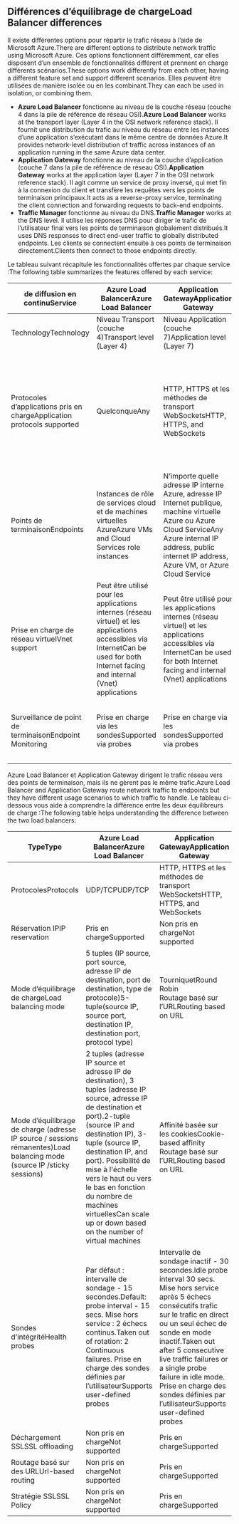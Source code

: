 ## <a name="load-balancer-differences"></a><span data-ttu-id="04010-101">Différences d’équilibrage de charge</span><span class="sxs-lookup"><span data-stu-id="04010-101">Load Balancer differences</span></span>

<span data-ttu-id="04010-102">Il existe différentes options pour répartir le trafic réseau à l’aide de Microsoft Azure.</span><span class="sxs-lookup"><span data-stu-id="04010-102">There are different options to distribute network traffic using Microsoft Azure.</span></span> <span data-ttu-id="04010-103">Ces options fonctionnent différemment, car elles disposent d’un ensemble de fonctionnalités différent et prennent en charge différents scénarios.</span><span class="sxs-lookup"><span data-stu-id="04010-103">These options work differently from each other, having a different feature set and support different scenarios.</span></span> <span data-ttu-id="04010-104">Elles peuvent être utilisées de manière isolée ou en les combinant.</span><span class="sxs-lookup"><span data-stu-id="04010-104">They can each be used in isolation, or combining them.</span></span>

* <span data-ttu-id="04010-105">**Azure Load Balancer** fonctionne au niveau de la couche réseau (couche 4 dans la pile de référence de réseau OSI).</span><span class="sxs-lookup"><span data-stu-id="04010-105">**Azure Load Balancer** works at the transport layer (Layer 4 in the OSI network reference stack).</span></span> <span data-ttu-id="04010-106">Il fournit une distribution du trafic au niveau du réseau entre les instances d’une application s’exécutant dans le même centre de données Azure.</span><span class="sxs-lookup"><span data-stu-id="04010-106">It provides network-level distribution of traffic across instances of an application running in the same Azure data center.</span></span>
* <span data-ttu-id="04010-107">**Application Gateway** fonctionne au niveau de la couche d’application (couche 7 dans la pile de référence de réseau OSI).</span><span class="sxs-lookup"><span data-stu-id="04010-107">**Application Gateway** works at the application layer (Layer 7 in the OSI network reference stack).</span></span> <span data-ttu-id="04010-108">Il agit comme un service de proxy inversé, qui met fin à la connexion du client et transfère les requêtes vers les points de terminaison principaux.</span><span class="sxs-lookup"><span data-stu-id="04010-108">It acts as a reverse-proxy service, terminating the client connection and forwarding requests to back-end endpoints.</span></span>
* <span data-ttu-id="04010-109">**Traffic Manager** fonctionne au niveau du DNS.</span><span class="sxs-lookup"><span data-stu-id="04010-109">**Traffic Manager** works at the DNS level.</span></span>  <span data-ttu-id="04010-110">Il utilise les réponses DNS pour diriger le trafic de l’utilisateur final vers les points de terminaison globalement distribués.</span><span class="sxs-lookup"><span data-stu-id="04010-110">It uses DNS responses to direct end-user traffic to globally distributed endpoints.</span></span> <span data-ttu-id="04010-111">Les clients se connectent ensuite à ces points de terminaison directement.</span><span class="sxs-lookup"><span data-stu-id="04010-111">Clients then connect to those endpoints directly.</span></span>

<span data-ttu-id="04010-112">Le tableau suivant récapitule les fonctionnalités offertes par chaque service :</span><span class="sxs-lookup"><span data-stu-id="04010-112">The following table summarizes the features offered by each service:</span></span>

| <span data-ttu-id="04010-113">de diffusion en continu</span><span class="sxs-lookup"><span data-stu-id="04010-113">Service</span></span> | <span data-ttu-id="04010-114">Azure Load Balancer</span><span class="sxs-lookup"><span data-stu-id="04010-114">Azure Load Balancer</span></span> | <span data-ttu-id="04010-115">Application Gateway</span><span class="sxs-lookup"><span data-stu-id="04010-115">Application Gateway</span></span> | <span data-ttu-id="04010-116">Traffic Manager</span><span class="sxs-lookup"><span data-stu-id="04010-116">Traffic Manager</span></span> |
| --- | --- | --- | --- |
| <span data-ttu-id="04010-117">Technology</span><span class="sxs-lookup"><span data-stu-id="04010-117">Technology</span></span> |<span data-ttu-id="04010-118">Niveau Transport (couche 4)</span><span class="sxs-lookup"><span data-stu-id="04010-118">Transport level (Layer 4)</span></span> |<span data-ttu-id="04010-119">Niveau Application (couche 7)</span><span class="sxs-lookup"><span data-stu-id="04010-119">Application level (Layer 7)</span></span> |<span data-ttu-id="04010-120">Niveau DNS</span><span class="sxs-lookup"><span data-stu-id="04010-120">DNS level</span></span> |
| <span data-ttu-id="04010-121">Protocoles d’applications pris en charge</span><span class="sxs-lookup"><span data-stu-id="04010-121">Application protocols supported</span></span> |<span data-ttu-id="04010-122">Quelconque</span><span class="sxs-lookup"><span data-stu-id="04010-122">Any</span></span> |<span data-ttu-id="04010-123">HTTP, HTTPS et les méthodes de transport WebSockets</span><span class="sxs-lookup"><span data-stu-id="04010-123">HTTP, HTTPS, and WebSockets</span></span> |<span data-ttu-id="04010-124">N’importe quelle option (un point de terminaison HTTP est requis pour l’analyse du point de terminaison)</span><span class="sxs-lookup"><span data-stu-id="04010-124">Any (An HTTP endpoint is required for endpoint monitoring)</span></span> |
| <span data-ttu-id="04010-125">Points de terminaison</span><span class="sxs-lookup"><span data-stu-id="04010-125">Endpoints</span></span> |<span data-ttu-id="04010-126">Instances de rôle de services cloud et de machines virtuelles Azure</span><span class="sxs-lookup"><span data-stu-id="04010-126">Azure VMs and Cloud Services role instances</span></span> |<span data-ttu-id="04010-127">N’importe quelle adresse IP interne Azure, adresse IP Internet publique, machine virtuelle Azure ou Azure Cloud Service</span><span class="sxs-lookup"><span data-stu-id="04010-127">Any Azure internal IP address, public internet IP address, Azure VM, or Azure Cloud Service</span></span> |<span data-ttu-id="04010-128">Machines virtuelles Azure, Cloud Services, Azure Web Apps et points de terminaison externes</span><span class="sxs-lookup"><span data-stu-id="04010-128">Azure VMs, Cloud Services, Azure Web Apps, and external endpoints</span></span> |
| <span data-ttu-id="04010-129">Prise en charge de réseau virtuel</span><span class="sxs-lookup"><span data-stu-id="04010-129">Vnet support</span></span> |<span data-ttu-id="04010-130">Peut être utilisé pour les applications internes (réseau virtuel)  et les applications accessibles via Internet</span><span class="sxs-lookup"><span data-stu-id="04010-130">Can be used for both Internet facing and internal (Vnet) applications</span></span> |<span data-ttu-id="04010-131">Peut être utilisé pour les applications internes (réseau virtuel)  et les applications accessibles via Internet</span><span class="sxs-lookup"><span data-stu-id="04010-131">Can be used for both Internet facing and internal (Vnet) applications</span></span> |<span data-ttu-id="04010-132">Prend uniquement en charge les applications accessibles via Internet</span><span class="sxs-lookup"><span data-stu-id="04010-132">Only supports Internet-facing applications</span></span> |
| <span data-ttu-id="04010-133">Surveillance de point de terminaison</span><span class="sxs-lookup"><span data-stu-id="04010-133">Endpoint Monitoring</span></span> |<span data-ttu-id="04010-134">Prise en charge via les sondes</span><span class="sxs-lookup"><span data-stu-id="04010-134">Supported via probes</span></span> |<span data-ttu-id="04010-135">Prise en charge via les sondes</span><span class="sxs-lookup"><span data-stu-id="04010-135">Supported via probes</span></span> |<span data-ttu-id="04010-136">Prise en charge via HTTP/HTTPS GET</span><span class="sxs-lookup"><span data-stu-id="04010-136">Supported via HTTP/HTTPS GET</span></span> |

<span data-ttu-id="04010-137">Azure Load Balancer et Application Gateway dirigent le trafic réseau vers des points de terminaison, mais ils ne gèrent pas le même trafic.</span><span class="sxs-lookup"><span data-stu-id="04010-137">Azure Load Balancer and Application Gateway route network traffic to endpoints but they have different usage scenarios to which traffic to handle.</span></span> <span data-ttu-id="04010-138">Le tableau ci-dessous vous aide à comprendre la différence entre les deux équilibreurs de charge :</span><span class="sxs-lookup"><span data-stu-id="04010-138">The following table helps understanding the difference between the two load balancers:</span></span>

| <span data-ttu-id="04010-139">Type</span><span class="sxs-lookup"><span data-stu-id="04010-139">Type</span></span> | <span data-ttu-id="04010-140">Azure Load Balancer</span><span class="sxs-lookup"><span data-stu-id="04010-140">Azure Load Balancer</span></span> | <span data-ttu-id="04010-141">Application Gateway</span><span class="sxs-lookup"><span data-stu-id="04010-141">Application Gateway</span></span> |
| --- | --- | --- |
| <span data-ttu-id="04010-142">Protocoles</span><span class="sxs-lookup"><span data-stu-id="04010-142">Protocols</span></span> |<span data-ttu-id="04010-143">UDP/TCP</span><span class="sxs-lookup"><span data-stu-id="04010-143">UDP/TCP</span></span> |<span data-ttu-id="04010-144">HTTP, HTTPS et les méthodes de transport WebSockets</span><span class="sxs-lookup"><span data-stu-id="04010-144">HTTP, HTTPS, and WebSockets</span></span> |
| <span data-ttu-id="04010-145">Réservation IP</span><span class="sxs-lookup"><span data-stu-id="04010-145">IP reservation</span></span> |<span data-ttu-id="04010-146">Pris en charge</span><span class="sxs-lookup"><span data-stu-id="04010-146">Supported</span></span> |<span data-ttu-id="04010-147">Non pris en charge</span><span class="sxs-lookup"><span data-stu-id="04010-147">Not supported</span></span> |
| <span data-ttu-id="04010-148">Mode d’équilibrage de charge</span><span class="sxs-lookup"><span data-stu-id="04010-148">Load balancing mode</span></span> |<span data-ttu-id="04010-149">5 tuples (IP source, port source, adresse IP de destination, port de destination, type de protocole)</span><span class="sxs-lookup"><span data-stu-id="04010-149">5-tuple(source IP, source port, destination IP, destination port, protocol type)</span></span> |<span data-ttu-id="04010-150">Tourniquet</span><span class="sxs-lookup"><span data-stu-id="04010-150">Round Robin</span></span><br><span data-ttu-id="04010-151">Routage basé sur l’URL</span><span class="sxs-lookup"><span data-stu-id="04010-151">Routing based on URL</span></span> |
| <span data-ttu-id="04010-152">Mode d’équilibrage de charge (adresse IP source / sessions rémanentes)</span><span class="sxs-lookup"><span data-stu-id="04010-152">Load balancing mode (source IP /sticky sessions)</span></span> |<span data-ttu-id="04010-153">2 tuples (adresse IP source et adresse IP de destination), 3 tuples (adresse IP source, adresse IP de destination et port).</span><span class="sxs-lookup"><span data-stu-id="04010-153">2-tuple (source IP and destination IP), 3-tuple (source IP, destination IP, and port).</span></span> <span data-ttu-id="04010-154">Possibilité de mise à l'échelle vers le haut ou vers le bas en fonction du nombre de machines virtuelles</span><span class="sxs-lookup"><span data-stu-id="04010-154">Can scale up or down based on the number of virtual machines</span></span> |<span data-ttu-id="04010-155">Affinité basée sur les cookies</span><span class="sxs-lookup"><span data-stu-id="04010-155">Cookie-based affinity</span></span><br><span data-ttu-id="04010-156">Routage basé sur l’URL</span><span class="sxs-lookup"><span data-stu-id="04010-156">Routing based on URL</span></span> |
| <span data-ttu-id="04010-157">Sondes d’intégrité</span><span class="sxs-lookup"><span data-stu-id="04010-157">Health probes</span></span> |<span data-ttu-id="04010-158">Par défaut : intervalle de sondage - 15 secondes.</span><span class="sxs-lookup"><span data-stu-id="04010-158">Default: probe interval - 15 secs.</span></span> <span data-ttu-id="04010-159">Mise hors service : 2 échecs continus.</span><span class="sxs-lookup"><span data-stu-id="04010-159">Taken out of rotation: 2 Continuous failures.</span></span> <span data-ttu-id="04010-160">Prise en charge des sondes définies par l’utilisateur</span><span class="sxs-lookup"><span data-stu-id="04010-160">Supports user-defined probes</span></span> |<span data-ttu-id="04010-161">Intervalle de sondage inactif - 30 secondes.</span><span class="sxs-lookup"><span data-stu-id="04010-161">Idle probe interval 30 secs.</span></span> <span data-ttu-id="04010-162">Mise hors service après 5 échecs consécutifs trafic sur le trafic en direct ou un seul échec de sonde en mode inactif.</span><span class="sxs-lookup"><span data-stu-id="04010-162">Taken out after 5 consecutive live traffic failures or a single probe failure in idle mode.</span></span> <span data-ttu-id="04010-163">Prise en charge des sondes définies par l’utilisateur</span><span class="sxs-lookup"><span data-stu-id="04010-163">Supports user-defined probes</span></span> |
| <span data-ttu-id="04010-164">Déchargement SSL</span><span class="sxs-lookup"><span data-stu-id="04010-164">SSL offloading</span></span> |<span data-ttu-id="04010-165">Non pris en charge</span><span class="sxs-lookup"><span data-stu-id="04010-165">Not supported</span></span> |<span data-ttu-id="04010-166">Pris en charge</span><span class="sxs-lookup"><span data-stu-id="04010-166">Supported</span></span> |
| <span data-ttu-id="04010-167">Routage basé sur des URL</span><span class="sxs-lookup"><span data-stu-id="04010-167">Url-based routing</span></span> | <span data-ttu-id="04010-168">Non pris en charge</span><span class="sxs-lookup"><span data-stu-id="04010-168">Not supported</span></span> | <span data-ttu-id="04010-169">Pris en charge</span><span class="sxs-lookup"><span data-stu-id="04010-169">Supported</span></span>|
| <span data-ttu-id="04010-170">Stratégie SSL</span><span class="sxs-lookup"><span data-stu-id="04010-170">SSL Policy</span></span> | <span data-ttu-id="04010-171">Non pris en charge</span><span class="sxs-lookup"><span data-stu-id="04010-171">Not supported</span></span> | <span data-ttu-id="04010-172">Pris en charge</span><span class="sxs-lookup"><span data-stu-id="04010-172">Supported</span></span>|
